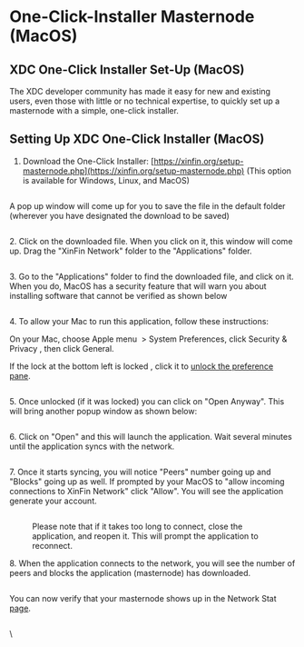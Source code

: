 # One-Click-Installer Masternode (MacOS)

## XDC One-Click Installer Set-Up (MacOS)

The XDC developer community has made it easy for new and existing users, even those with little or no technical expertise, to quickly set up a masternode with a simple, one-click installer.&#x20;



## Setting Up XDC One-Click Installer (MacOS)

1. Download the One-Click Installer: [https://xinfin.org/setup-masternode.php](https://xinfin.org/setup-masternode.php) (This option is available for Windows, Linux, and MacOS)

<figure><img src="../../.gitbook/assets/Screen Shot 2022-10-13 at 12.10.25 PM.png" alt=""><figcaption></figcaption></figure>

A pop up window will come up for you to save the file in the default folder (wherever you have designated the download to be saved)

<figure><img src="../../.gitbook/assets/Screen Shot 2022-10-13 at 12.15.00 PM.png" alt=""><figcaption></figcaption></figure>

2\. Click on the downloaded file. When you click on it, this window will come up. Drag the "XinFin Network" folder to the "Applications" folder.

<figure><img src="../../.gitbook/assets/Screen Shot 2022-10-13 at 12.22.27 PM.png" alt=""><figcaption></figcaption></figure>

3\. Go to the "Applications" folder to find the downloaded file, and click on it. When you do, MacOS has a security feature that will warn you about installing software that cannot be verified as shown below

<figure><img src="../../.gitbook/assets/Screen Shot 2022-10-13 at 12.34.06 PM.png" alt=""><figcaption></figcaption></figure>

4\. To allow your Mac to run this application, follow these instructions: &#x20;

On your Mac, choose Apple menu <img src="https://help.apple.com/assets/62A8ED2F99A5D0045E612A42/62A8ED3DCA32D1047032C8FF/en_US/2f77cc85238452e25cb517130188bf99.png" alt="" data-size="line"> > System Preferences, click Security & Privacy <img src="https://help.apple.com/assets/62A8ED2F99A5D0045E612A42/62A8ED3DCA32D1047032C8FF/en_US/106ba2d7107ef06182690a344e00b1ce.png" alt="" data-size="line">, then click General. &#x20;

If the lock at the bottom left is locked <img src="https://help.apple.com/assets/62A8ED2F99A5D0045E612A42/62A8ED3DCA32D1047032C8FF/en_US/a8a5ee69528b666cac6f440e93618aaa.png" alt="" data-size="line">, click it to [unlock the preference pane](https://support.apple.com/guide/?platform=mac\&product=mac-help\&vanityname=unlock-a-preference-pane\&version=12.0\&locale=en\_US\&topicid=GLOSF17CC995\&type=ddm\&platformOSVersion=12.0\&aside=true).

<figure><img src="../../.gitbook/assets/Screen Shot 2022-10-13 at 12.47.54 PM.png" alt=""><figcaption></figcaption></figure>

5\. Once unlocked (if it was locked) you can click on "Open Anyway".  This will bring another popup window as shown below:&#x20;

<figure><img src="../../.gitbook/assets/Screen Shot 2022-10-13 at 12.54.06 PM.png" alt=""><figcaption></figcaption></figure>

6\.  Click on "Open" and this will launch the application. Wait several minutes until the application syncs with the network.&#x20;

<figure><img src="../../.gitbook/assets/Screen Shot 2022-10-13 at 12.55.37 PM.png" alt=""><figcaption></figcaption></figure>

7\.  Once it starts syncing, you will notice "Peers" number going up and "Blocks" going up as well.  If prompted by your MacOS to "allow incoming connections to XinFin Network" click "Allow".  You will see the application generate your account. &#x20;

<figure><img src="../../.gitbook/assets/Screen Shot 2022-10-13 at 2.10.20 PM.png" alt=""><figcaption><p>Please note that if it takes too long to connect, close the application, and reopen it. This will prompt the application to reconnect. </p></figcaption></figure>

8\.  When the application connects to the network, you will see the number of peers and blocks the application (masternode) has downloaded. &#x20;

<figure><img src="../../.gitbook/assets/Screen Shot 2022-10-13 at 2.43.35 PM.png" alt=""><figcaption></figcaption></figure>

You can now verify that your masternode shows up in the Network Stat [page](https://www.xinfin.network/#stats).

<figure><img src="../../.gitbook/assets/Screen Shot 2022-10-13 at 3.00.00 PM.png" alt=""><figcaption></figcaption></figure>

&#x20;

\
